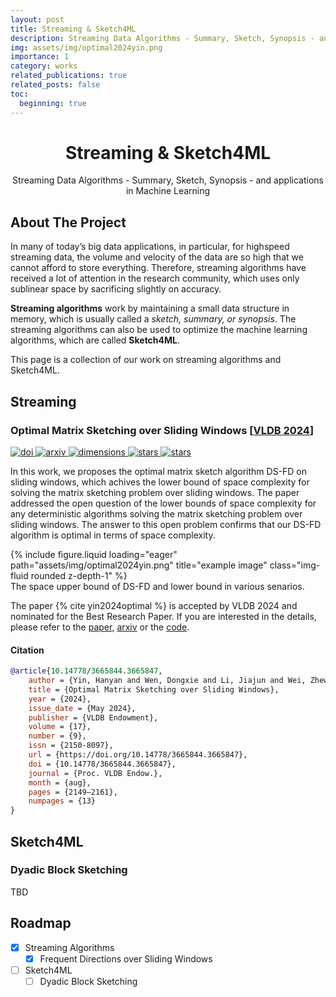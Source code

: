 ```yaml
---
layout: post
title: Streaming & Sketch4ML
description: Streaming Data Algorithms - Summary, Sketch, Synopsis - and applications in Machine Learning
img: assets/img/optimal2024yin.png
importance: 1
category: works
related_publications: true
related_posts: false
toc:
  beginning: true
---
```


<!-- <style>
img.badge {
    width: auto;
    height: 20px; /* 设置图片的高度 */
}
</style> -->

<!-- PROJECT LOGO -->
<div align="center">
  <!-- <a href="https://github.com/othneildrew/Best-README-Template">
    <img src="images/logo.png" alt="Logo" width="80" height="80">
  </a> -->

  <h1 align="center">Streaming & Sketch4ML</h1>

  <p align="center">
    Streaming Data Algorithms - Summary, Sketch, Synopsis - and applications in Machine Learning
    <br />
    <!-- <a href="https://github.com/othneildrew/Best-README-Template"><strong>Explore the docs »</strong></a>
    <br /> -->
    <!-- <br />
    <a href="https://github.com/othneildrew/Best-README-Template">View Demo</a>
    ·
    <a href="https://github.com/othneildrew/Best-README-Template/issues/new?labels=bug&template=bug-report---.md">Report Bug</a>
    ·
    <a href="https://github.com/othneildrew/Best-README-Template/issues/new?labels=enhancement&template=feature-request---.md">Request Feature</a> -->
  </p>
</div>


<!-- ABOUT THE PROJECT -->
## About The Project

In many of today’s big data applications, in particular, for highspeed streaming data, the volume and velocity of the data are so high that we cannot afford to store everything. Therefore, streaming algorithms have received a lot of attention in the research community, which uses only sublinear space by sacrificing slightly on accuracy. 

**Streaming algorithms** work by maintaining a small data structure in memory, which is usually called a *sketch, summary, or synopsis*. The streaming algorithms can also be used to optimize the machine learning algorithms, which are called **Sketch4ML**.

This page is a collection of our work on streaming algorithms and Sketch4ML.



## Streaming

### Optimal Matrix Sketching over Sliding Windows [[VLDB 2024](https://vldb.org/2024/)]

<!-- Badges -->
<p>
  <a href="https://doi.org/10.14778/3665844.3665847">
    <img src="https://img.shields.io/badge/doi-10.14778%2F3665844.3665847-blue?style=flat&logo=doi
" alt="doi" />
  </a>
  <a href="https://arxiv.org/abs/2405.07792">
    <img src="https://img.shields.io/badge/arxiv-2405.07792-b31b1b?style=flat&logo=arxiv
" alt="arxiv" />
  </a>
  <a href="https://badge.dimensions.ai/details/id/pub.1174559675">
    <img src="https://badge.dimensions.ai/badge?style=rectangle&count=0" alt="dimensions" />
  </a>
  <a href="https://github.com/yinhanyan/DS-FD">
    <img src="https://img.shields.io/badge/yinhanyan%2FDS--FD-white?logo=github&labelColor=black" alt="stars" />
  </a>
  <a href="https://github.com/yinhanyan/DS-FD/stargazers">
    <img src="https://img.shields.io/github/stars/yinhanyan/DS-FD" alt="stars" />
  </a>
</p>

In this work, we proposes the optimal matrix sketch algorithm DS-FD on sliding windows, which achives the lower bound of space complexity for solving the matrix sketching problem over sliding windows. The paper addressed the open question of the lower bounds of space complexity for any deterministic algorithms solving the matrix sketching problem over sliding windows. The answer to this open problem confirms that our DS-FD algorithm is optimal in terms of space complexity.

<div class="w-75 mx-auto">
  {% include figure.liquid loading="eager" path="assets/img/optimal2024yin.png" title="example image" class="img-fluid rounded z-depth-1" %}
</div>
<div class="caption">
  The space upper bound of DS-FD and lower bound in various senarios.
</div>

The paper {% cite yin2024optimal %} is accepted by VLDB 2024 and nominated for the Best Research Paper. If you are interested in the details, please refer to the [paper](https://doi.org/10.14778/3665844.3665847), [arxiv](https://arxiv.org/abs/2405.07792) or the [code](https://github.com/yinhanyan/DS-FD).

#### Citation

```bibtex
@article{10.14778/3665844.3665847,
    author = {Yin, Hanyan and Wen, Dongxie and Li, Jiajun and Wei, Zhewei and Zhang, Xiao and Huang, Zengfeng and Li, Feifei},
    title = {Optimal Matrix Sketching over Sliding Windows},
    year = {2024},
    issue_date = {May 2024},
    publisher = {VLDB Endowment},
    volume = {17},
    number = {9},
    issn = {2150-8097},
    url = {https://doi.org/10.14778/3665844.3665847},
    doi = {10.14778/3665844.3665847},
    journal = {Proc. VLDB Endow.},
    month = {aug},
    pages = {2149–2161},
    numpages = {13}
}
```



## Sketch4ML

### Dyadic Block Sketching

TBD



## Roadmap

- [x] Streaming Algorithms
    - [x] Frequent Directions over Sliding Windows
- [ ] Sketch4ML
    - [ ] Dyadic Block Sketching 